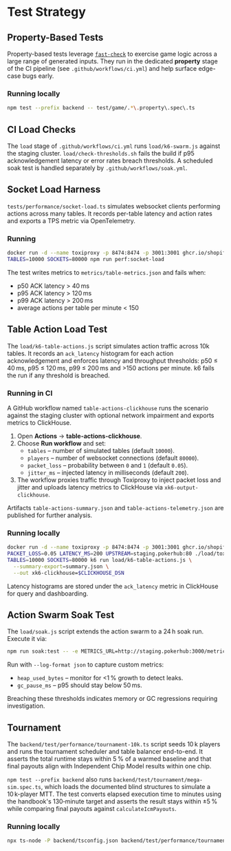 # Test Strategy

## Property-Based Tests

Property-based tests leverage [`fast-check`](https://github.com/dubzzz/fast-check) to exercise game logic across a large range of generated inputs. They run in the dedicated **property** stage of the CI pipeline (see `.github/workflows/ci.yml`) and help surface edge-case bugs early.

### Running locally

```bash
npm test --prefix backend -- test/game/.*\.property\.spec\.ts
```

## CI Load Checks

The `load` stage of `.github/workflows/ci.yml` runs `load/k6-swarm.js` against the staging cluster. `load/check-thresholds.sh` fails the build if p95 acknowledgement latency or error rates breach thresholds. A scheduled soak test is handled separately by `.github/workflows/soak.yml`.

## Socket Load Harness

`tests/performance/socket-load.ts` simulates websocket clients performing actions across many tables. It records per-table latency and action rates and exports a TPS metric via OpenTelemetry.

### Running

```bash
docker run -d --name toxiproxy -p 8474:8474 -p 3001:3001 ghcr.io/shopify/toxiproxy
TABLES=10000 SOCKETS=80000 npm run perf:socket-load
```

The test writes metrics to `metrics/table-metrics.json` and fails when:

- p50 ACK latency > 40 ms
- p95 ACK latency > 120 ms
- p99 ACK latency > 200 ms
- average actions per table per minute < 150

## Table Action Load Test

The `load/k6-table-actions.js` script simulates action traffic across 10k tables. It records an `ack_latency` histogram for each action acknowledgement and enforces latency and throughput thresholds: p50 ≤ 40 ms, p95 ≤ 120 ms, p99 ≤ 200 ms and >150 actions per minute. k6 fails the run if any threshold is breached.

### Running in CI

A GitHub workflow named `table-actions-clickhouse` runs the scenario against the staging cluster with optional network impairment and exports metrics to ClickHouse.

1. Open **Actions** → **table-actions-clickhouse**.
2. Choose **Run workflow** and set:
   - `tables` – number of simulated tables (default `10000`).
   - `players` – number of websocket connections (default `80000`).
   - `packet_loss` – probability between `0` and `1` (default `0.05`).
   - `jitter_ms` – injected latency in milliseconds (default `200`).
3. The workflow proxies traffic through Toxiproxy to inject packet loss and jitter and uploads latency metrics to ClickHouse via `xk6-output-clickhouse`.

Artifacts `table-actions-summary.json` and `table-actions-telemetry.json` are published for further analysis.

### Running locally

```bash
docker run -d --name toxiproxy -p 8474:8474 -p 3001:3001 ghcr.io/shopify/toxiproxy
PACKET_LOSS=0.05 LATENCY_MS=200 UPSTREAM=staging.pokerhub:80 ./load/toxiproxy.sh
TABLES=10000 SOCKETS=80000 k6 run load/k6-table-actions.js \
  --summary-export=summary.json \
  --out xk6-clickhouse=$CLICKHOUSE_DSN
```

Latency histograms are stored under the `ack_latency` metric in ClickHouse for query and dashboarding.

## Action Swarm Soak Test

The `load/soak.js` script extends the action swarm to a 24 h soak run. Execute it via:

```bash
npm run soak:test -- -e METRICS_URL=http://staging.pokerhub:3000/metrics
```

Run with `--log-format json` to capture custom metrics:

- `heap_used_bytes` – monitor for <1 % growth to detect leaks.
- `gc_pause_ms` – p95 should stay below 50 ms.

Breaching these thresholds indicates memory or GC regressions requiring investigation.

## Tournament

The `backend/test/performance/tournament-10k.ts` script seeds 10 k players and runs the tournament scheduler and table balancer end-to-end. It asserts the total runtime stays within 5 % of a warmed baseline and that final payouts align with Independent Chip Model results within one chip.

`npm test --prefix backend` also runs `backend/test/tournament/mega-sim.spec.ts`, which loads the documented blind structures to simulate a 10 k-player MTT. The test converts elapsed execution time to minutes using the handbook's 130‑minute target and asserts the result stays within ±5 % while comparing final payouts against `calculateIcmPayouts`.

### Running locally

```bash
npx ts-node -P backend/tsconfig.json backend/test/performance/tournament-10k.ts
```

